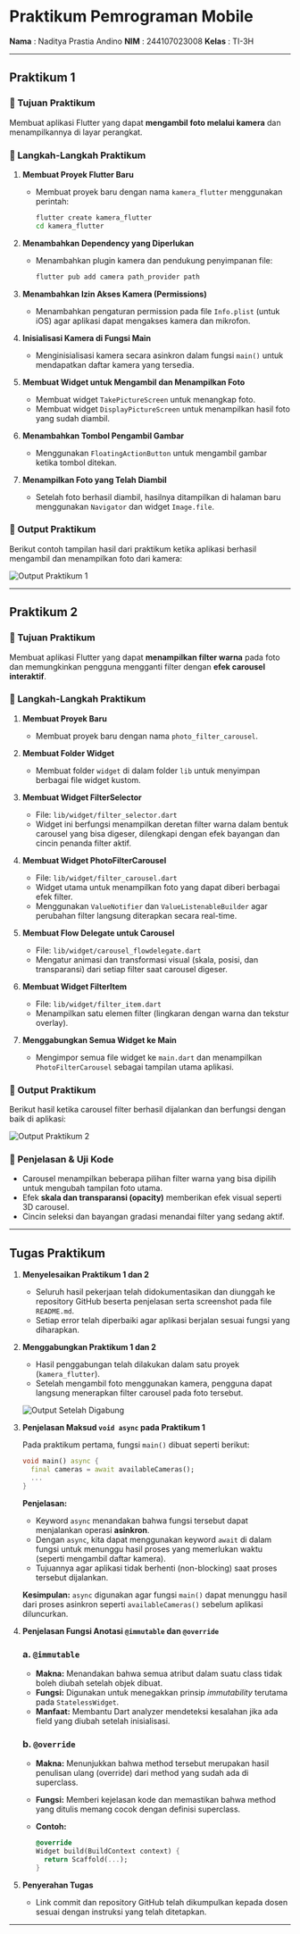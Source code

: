 # Praktikum Pemrograman Mobile

**Nama**  : Naditya Prastia Andino
**NIM**   : 244107023008
**Kelas** : TI-3H

---

## **Praktikum 1**

### 🎯 Tujuan Praktikum

Membuat aplikasi Flutter yang dapat **mengambil foto melalui kamera** dan menampilkannya di layar perangkat.

### 🔧 Langkah-Langkah Praktikum

1. **Membuat Proyek Flutter Baru**

   * Membuat proyek baru dengan nama `kamera_flutter` menggunakan perintah:

     ```bash
     flutter create kamera_flutter
     cd kamera_flutter
     ```

2. **Menambahkan Dependency yang Diperlukan**

   * Menambahkan plugin kamera dan pendukung penyimpanan file:

     ```bash
     flutter pub add camera path_provider path
     ```

3. **Menambahkan Izin Akses Kamera (Permissions)**

   * Menambahkan pengaturan permission pada file `Info.plist` (untuk iOS) agar aplikasi dapat mengakses kamera dan mikrofon.

4. **Inisialisasi Kamera di Fungsi Main**

   * Menginisialisasi kamera secara asinkron dalam fungsi `main()` untuk mendapatkan daftar kamera yang tersedia.

5. **Membuat Widget untuk Mengambil dan Menampilkan Foto**

   * Membuat widget `TakePictureScreen` untuk menangkap foto.
   * Membuat widget `DisplayPictureScreen` untuk menampilkan hasil foto yang sudah diambil.

6. **Menambahkan Tombol Pengambil Gambar**

   * Menggunakan `FloatingActionButton` untuk mengambil gambar ketika tombol ditekan.

7. **Menampilkan Foto yang Telah Diambil**

   * Setelah foto berhasil diambil, hasilnya ditampilkan di halaman baru menggunakan `Navigator` dan widget `Image.file`.

### 📱 Output Praktikum

Berikut contoh tampilan hasil dari praktikum ketika aplikasi berhasil mengambil dan menampilkan foto dari kamera:

![Output Praktikum 1](img/img1.jpg)

---

## **Praktikum 2**

### 🎯 Tujuan Praktikum

Membuat aplikasi Flutter yang dapat **menampilkan filter warna** pada foto dan memungkinkan pengguna mengganti filter dengan **efek carousel interaktif**.

### 🔧 Langkah-Langkah Praktikum

1. **Membuat Proyek Baru**

   * Membuat proyek baru dengan nama `photo_filter_carousel`.

2. **Membuat Folder Widget**

   * Membuat folder `widget` di dalam folder `lib` untuk menyimpan berbagai file widget kustom.

3. **Membuat Widget FilterSelector**

   * File: `lib/widget/filter_selector.dart`
   * Widget ini berfungsi menampilkan deretan filter warna dalam bentuk carousel yang bisa digeser, dilengkapi dengan efek bayangan dan cincin penanda filter aktif.

4. **Membuat Widget PhotoFilterCarousel**

   * File: `lib/widget/filter_carousel.dart`
   * Widget utama untuk menampilkan foto yang dapat diberi berbagai efek filter.
   * Menggunakan `ValueNotifier` dan `ValueListenableBuilder` agar perubahan filter langsung diterapkan secara real-time.

5. **Membuat Flow Delegate untuk Carousel**

   * File: `lib/widget/carousel_flowdelegate.dart`
   * Mengatur animasi dan transformasi visual (skala, posisi, dan transparansi) dari setiap filter saat carousel digeser.

6. **Membuat Widget FilterItem**

   * File: `lib/widget/filter_item.dart`
   * Menampilkan satu elemen filter (lingkaran dengan warna dan tekstur overlay).

7. **Menggabungkan Semua Widget ke Main**

   * Mengimpor semua file widget ke `main.dart` dan menampilkan `PhotoFilterCarousel` sebagai tampilan utama aplikasi.

### 📱 Output Praktikum

Berikut hasil ketika carousel filter berhasil dijalankan dan berfungsi dengan baik di aplikasi:

![Output Praktikum 2](img/Animation.gif)
### 🧩 Penjelasan & Uji Kode

* Carousel menampilkan beberapa pilihan filter warna yang bisa dipilih untuk mengubah tampilan foto utama.
* Efek **skala dan transparansi (opacity)** memberikan efek visual seperti 3D carousel.
* Cincin seleksi dan bayangan gradasi menandai filter yang sedang aktif.

---

## **Tugas Praktikum**

1. **Menyelesaikan Praktikum 1 dan 2**

   * Seluruh hasil pekerjaan telah didokumentasikan dan diunggah ke repository GitHub beserta penjelasan serta screenshot pada file `README.md`.
   * Setiap error telah diperbaiki agar aplikasi berjalan sesuai fungsi yang diharapkan.

2. **Menggabungkan Praktikum 1 dan 2**

   * Hasil penggabungan telah dilakukan dalam satu proyek (`kamera_flutter`).
   * Setelah mengambil foto menggunakan kamera, pengguna dapat langsung menerapkan filter carousel pada foto tersebut.

   ![Output Setelah Digabung](img/img2.jpg)

3. **Penjelasan Maksud `void async` pada Praktikum 1**

   Pada praktikum pertama, fungsi `main()` dibuat seperti berikut:

   ```dart
   void main() async {
     final cameras = await availableCameras();
     ...
   }
   ```

   **Penjelasan:**

   * Keyword `async` menandakan bahwa fungsi tersebut dapat menjalankan operasi **asinkron**.
   * Dengan `async`, kita dapat menggunakan keyword `await` di dalam fungsi untuk menunggu hasil proses yang memerlukan waktu (seperti mengambil daftar kamera).
   * Tujuannya agar aplikasi tidak berhenti (non-blocking) saat proses tersebut dijalankan.

   **Kesimpulan:**
   `async` digunakan agar fungsi `main()` dapat menunggu hasil dari proses asinkron seperti `availableCameras()` sebelum aplikasi diluncurkan.

4. **Penjelasan Fungsi Anotasi `@immutable` dan `@override`**

   ### a. `@immutable`

   * **Makna:** Menandakan bahwa semua atribut dalam suatu class tidak boleh diubah setelah objek dibuat.
   * **Fungsi:** Digunakan untuk menegakkan prinsip *immutability* terutama pada `StatelessWidget`.
   * **Manfaat:** Membantu Dart analyzer mendeteksi kesalahan jika ada field yang diubah setelah inisialisasi.

   ### b. `@override`

   * **Makna:** Menunjukkan bahwa method tersebut merupakan hasil penulisan ulang (override) dari method yang sudah ada di superclass.
   * **Fungsi:** Memberi kejelasan kode dan memastikan bahwa method yang ditulis memang cocok dengan definisi superclass.
   * **Contoh:**

     ```dart
     @override
     Widget build(BuildContext context) {
       return Scaffold(...);
     }
     ```

5. **Penyerahan Tugas**

   * Link commit dan repository GitHub telah dikumpulkan kepada dosen sesuai dengan instruksi yang telah ditetapkan.

---
